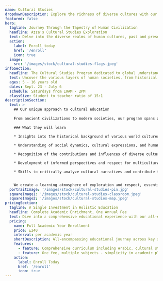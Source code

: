 ```yaml
---
name: Cultural Studies
dropdownDescription: Explore the richness of diverse cultures with our comprehensive Cultural Studies program.
featured: false
hero:
  tagline: Journey Through the Tapestry of Human Civilization
  headline: Azza's Cultural Studies Exploration
  text: Delve into the diverse realms of human cultures, past and present, guided by seasoned educators committed to illuminating the richness of human heritage and societal dynamics.
  action:
    label: Enroll today
    href: '/enroll'
    icon: true
  image:
    src: '/images/stock/cultural-studies-flags.jpeg'
infoSection:
  headline: The Cultural Studies Program dedicated to global understanding
  text: Uncover the various layers of human societies, from historical milestones to contemporary phenomena, through a curriculum that fosters curiosity, respect, and informed perspectives on diverse ways of life.
  ages: 5 - 16 years old
  dates: Sept. 23 - July 6
  schedule: Saturdays from 10AM - 2PM
  classSize: Student to teacher ratio of 15:1
descriptionSection:
  text: >
    ## Our unique approach to cultural education
            
    From ancient civilizations to modern societies, our program spans across time and geography, offering students a glimpse into the customs, traditions, and influences that have shaped human history and interactions. Through participative sessions, students gain insights into different cultural narratives, enhancing their understanding and empathy.
        
    ### What they will learn
          
    * Insights into the historical background of various world cultures.

    * Understanding of social dynamics, cultural expressions, and human interactions across societies.

    * Recognition of the contributions and influences of diverse cultures on global events and trends.

    * Development of informed perspectives and respect for multiculturalism.

    * Skills to critically analyze cultural narratives and contribute to contemporary discussions on global cultural dynamics.


    We create a learning atmosphere of exploration and respect, essential for understanding the multifaceted nature of human societies. Our instructors are not just teachers; they are guides illuminating the path through the world’s cultural landscape, eager to pass on their knowledge and appreciation for the diversity of human experience.
  portraitImage: '/images/stock/cultural-studies-pin.jpg'
  squareImage1: '/images/stock/cultural-studies-classroom.jpeg'
  squareImage2: '/images/stock/cultural-studies-map.jpeg'
pricingSection:
  tagline: A Single Investment in Holistic Education
  headline: Complete Academic Enrichment, One Annual Fee
  text: Dive into a comprehensive educational experience with our all-encompassing curriculum, designed for holistic growth and exploration.
  pricing:
    name: Full Academic Year Enrollment
    price: £240
    interval: per academic year
    shortDescription: All-encompassing educational journey across key subjects
    features:
      - feature: Comprehensive curriculum including Arabic, cultural studies, Maths, and English
      - feature: One fee, multiple subjects - simplicity in academic planning
    action:
      label: Enroll Today
      href: '/enroll'
      icon: true
---
```

